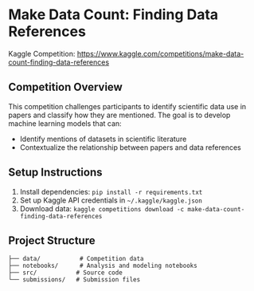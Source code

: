 

# Make Data Count: Finding Data References

Kaggle Competition: https://www.kaggle.com/competitions/make-data-count-finding-data-references

## Competition Overview
This competition challenges participants to identify scientific data use in papers and classify how they are mentioned. The goal is to develop machine learning models that can:
- Identify mentions of datasets in scientific literature
- Contextualize the relationship between papers and data references

## Setup Instructions
1. Install dependencies: `pip install -r requirements.txt`
2. Set up Kaggle API credentials in `~/.kaggle/kaggle.json`
3. Download data: `kaggle competitions download -c make-data-count-finding-data-references`

## Project Structure
```
├── data/           # Competition data
├── notebooks/      # Analysis and modeling notebooks
├── src/           # Source code
└── submissions/   # Submission files
```